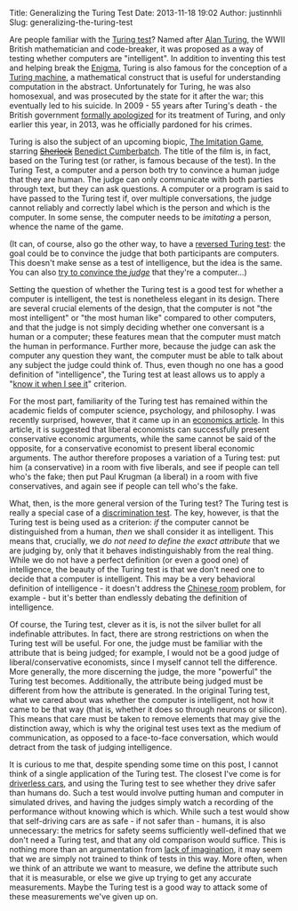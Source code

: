 Title: Generalizing the Turing Test
Date: 2013-11-18 19:02
Author: justinnhli
Slug: generalizing-the-turing-test

Are people familiar with the [Turing
test](http://en.wikipedia.org/wiki/Turing_test)? Named after [Alan
Turing](http://en.wikipedia.org/wiki/Alan_Turing), the WWII British
mathematician and code-breaker, it was proposed as a way of testing
whether computers are "intelligent". In addition to inventing this test
and helping break the
[Enigma](http://en.wikipedia.org/wiki/Enigma_machine), Turing is also
famous for the conception of a [Turing
machine](http://en.wikipedia.org/wiki/Turing_machine), a mathematical
construct that is useful for understanding computation in the abstract.
Unfortunately for Turing, he was also homosexual, and was prosecuted by
the state for it after the war; this eventually led to his suicide. In
2009 - 55 years after Turing's death - the British government [formally
apologized](http://en.wikipedia.org/wiki/Alan_Turing#Government_apology_and_pardon_support)
for its treatment of Turing, and only earlier this year, in 2013, was he
officially pardoned for his crimes.

Turing is also the subject of an upcoming biopic, [The Imitation
Game](http://en.wikipedia.org/wiki/The_Imitation_Game), starring
~~[Sherlock](http://en.wikipedia.org/wiki/Sherlock_%28TV_series%29)~~
[Benedict
Cumberbatch](http://en.wikipedia.org/wiki/Benedict_Cumberbatch). The
title of the film is, in fact, based on the Turing test (or rather, is
famous because of the test). In the Turing Test, a computer and a person
both try to convince a human judge that they are human. The judge can
only communicate with both parties through text, but they can ask
questions. A computer or a program is said to have passed to the Turing
test if, over multiple conversations, the judge cannot reliably and
correctly label which is the person and which is the computer. In some
sense, the computer needs to be *imitating* a person, whence the name of
the game.

(It can, of course, also go the other way, to have a [reversed Turing
test](http://en.wikipedia.org/wiki/Reverse_Turing_test): the goal could
be to convince the judge that both participants are computers. This
doesn't make sense as a test of intelligence, but the idea is the same.
You can also [try to convince the *judge*](http://xkcd.com/329/) that
they're a computer...)

Setting the question of whether the Turing test is a good test for
whether a computer is intelligent, the test is nonetheless elegant in
its design. There are several crucial elements of the design, that the
computer is not "the most intelligent" or "the most human like" compared
to other computers, and that the judge is not simply deciding whether
one conversant is a human or a computer; these features mean that the
computer must match the human in performance. Further more, because the
judge can ask the computer any question they want, the computer must be
able to talk about any subject the judge could think of. Thus, even
though no one has a good definition of "intelligence", the Turing test
at least allows us to apply a "[know it when I see
it](http://en.wikipedia.org/wiki/I_know_it_when_I_see_it)" criterion.

For the most part, familiarity of the Turing test has remained within
the academic fields of computer science, psychology, and philosophy. I
was recently surprised, however, that it came up in an [economics
article](http://econlog.econlib.org/archives/2011/06/the_ideological.html).
In this article, it is suggested that liberal economists can
successfully present conservative economic arguments, while the same
cannot be said of the opposite, for a conservative economist to present
liberal economic arguments. The author therefore proposes a variation of
a Turing test: put him (a conservative) in a room with five liberals,
and see if people can tell who's the fake; then put Paul Krugman (a
liberal) in a room with five conservatives, and again see if people can
tell who's the fake.

What, then, is the more general version of the Turing test? The Turing
test is really a special case of a [discrimination
test](http://en.wikipedia.org/wiki/Discrimination_testing). The key,
however, is that the Turing test is being used as a criterion: *if* the
computer cannot be distinguished from a human, *then* we shall consider
it as intelligent. This means that, crucially, we *do not need to define
the exact attribute* that we are judging by, only that it behaves
indistinguishably from the real thing. While we do not have a perfect
definition (or even a good one) of intelligence, the beauty of the
Turing test is that we don't need one to decide that a computer is
intelligent. This may be a very behavioral definition of intelligence -
it doesn't address the [Chinese
room](http://en.wikipedia.org/wiki/Chinese_room) problem, for example -
but it's better than endlessly debating the definition of intelligence.

Of course, the Turing test, clever as it is, is not the silver bullet
for all indefinable attributes. In fact, there are strong restrictions
on when the Turing test will be useful. For one, the judge must be
familiar with the attribute that is being judged; for example, I would
not be a good judge of liberal/conservative economists, since I myself
cannot tell the difference. More generally, the more discerning the
judge, the more "powerful" the Turing test becomes. Additionally, the
attribute being judged must be different from how the attribute is
generated. In the original Turing test, what we cared about was whether
the computer is intelligent, not how it came to be that way (that is,
whether it does so through neurons or silicon). This means that care
must be taken to remove elements that may give the distinction away,
which is why the original test uses text as the medium of communication,
as opposed to a face-to-face conversation, which would detract from the
task of judging intelligence.

It is curious to me that, despite spending some time on this post, I
cannot think of a single application of the Turing test. The closest
I've come is for [driverless
cars](http://en.wikipedia.org/wiki/Google_driverless_car), and using the
Turing test to see whether they drive safer than humans do. Such a test
would involve putting human and computer in simulated drives, and having
the judges simply watch a recording of the performance without knowing
which is which. While such a test would show that self-driving cars are
as safe - if not safer than - humans, it is also unnecessary: the
metrics for safety seems sufficiently well-defined that we don't need a
Turing test, and that any old comparison would suffice. This is nothing
more than an argumentation from [lack of
imagination](http://en.wikipedia.org/wiki/Argument_from_ignorance#Argument_from_incredulity.2FLack_of_imagination),
it may seem that we are simply not trained to think of tests in this
way. More often, when we think of an attribute we want to measure, we
define the attribute such that it is measurable, or else we give up
trying to get any accurate measurements. Maybe the Turing test is a good
way to attack some of these measurements we've given up on.

